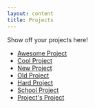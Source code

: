 ```yaml
---
layout: content
title: Projects
---
```


Show off your projects here!
- [Awesome Project](/project1)
- [Cool Project]()
- [New Project]()
- [Old Project]()
- [Hard Project]()
- [School Project]()
- [Project's Project]()
















